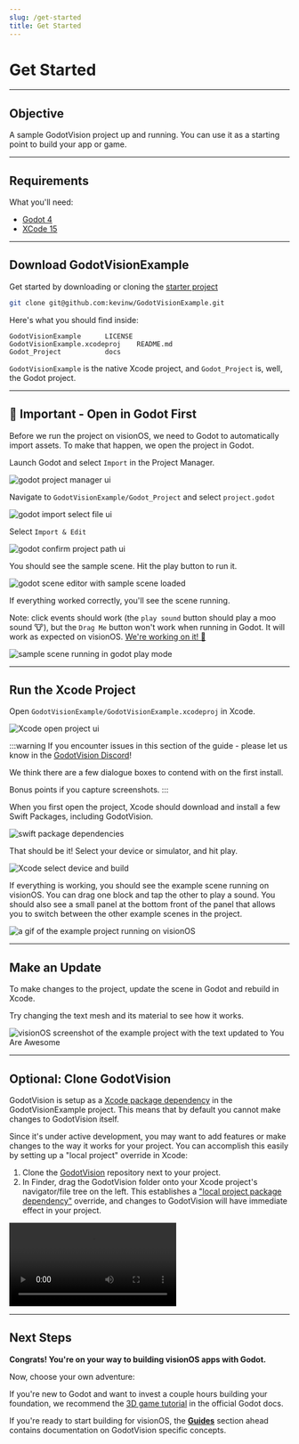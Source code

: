 ```yaml
---
slug: /get-started
title: Get Started
---
```


# Get Started

---

## Objective

A sample GodotVision project up and running. You can use it as a starting point to build your app or game.

---

## Requirements

What you'll need:

- [Godot 4](https://godotengine.org/download/macos/)
- [XCode 15](https://developer.apple.com/xcode/)

---

## Download GodotVisionExample

Get started by downloading or cloning the [starter project](https://github.com/kevinw/GodotVisionExample)

```bash
git clone git@github.com:kevinw/GodotVisionExample.git
```

Here's what you should find inside:

```
GodotVisionExample		LICENSE
GodotVisionExample.xcodeproj	README.md
Godot_Project			docs
```

`GodotVisionExample` is the native Xcode project, and `Godot_Project` is, well, the Godot project.

---

## 🚨 Important - Open in Godot First

Before we run the project on visionOS, we need to Godot to automatically import assets. To make that happen, we open the project in Godot.

Launch Godot and select `Import` in the Project Manager.

![godot project manager ui](/img/ss_1.png)

Navigate to `GodotVisionExample/Godot_Project` and select `project.godot`

![godot import select file ui](/img/ss_2.png)

Select `Import & Edit`

![godot confirm project path ui](/img/ss_3.png)

You should see the sample scene. Hit the play button to run it.

![godot scene editor with sample scene loaded](/img/ss_4.png)

If everything worked correctly, you'll see the scene running.

Note: click events should work (the `play sound` button should play a moo sound 🐮), but the `Drag Me` button won't work when running in Godot. It will work as expected on visionOS. [We're working on it! 🚧](https://github.com/kevinw/GodotVisionExample/issues/3)

![sample scene running in godot play mode](/img/ss_5.png)

---

## Run the Xcode Project

Open `GodotVisionExample/GodotVisionExample.xcodeproj` in Xcode.

![Xcode open project ui](/img/ss_6.png)

:::warning
If you encounter issues in this section of the guide - please let us know in the [GodotVision Discord](https://discord.gg/AWJvFKaeW8)!

We think there are a few dialogue boxes to contend with on the first install.

Bonus points if you capture screenshots.
:::

When you first open the project, Xcode should download and install a few Swift Packages, including GodotVision.

![swift package dependencies](/img/ss_7.png)

That should be it! Select your device or simulator, and hit play.

![Xcode select device and build](/img/ss_8.png)

If everything is working, you should see the example scene running on visionOS. You can drag one block and tap the other to play a sound. You should also see a small panel at the bottom front of the panel that allows you to switch between the other example scenes in the project.

![a gif of the example project running on visionOS](/img/example.gif)

---

## Make an Update

To make changes to the project, update the scene in Godot and rebuild in Xcode.

Try changing the text mesh and its material to see how it works.

![visionOS screenshot of the example project with the text updated to You Are Awesome](/img/ss_9.jpeg)

---

## Optional: Clone GodotVision

GodotVision is setup as a [Xcode package dependency](https://developer.apple.com/documentation/xcode/adding-package-dependencies-to-your-app) in the GodotVisionExample project. This means that by default you cannot make changes to GodotVision itself.

Since it's under active development, you may want to add features or make changes to the way it works for your project. You can accomplish this easily by setting up a "local project" override in Xcode:

1. Clone the [GodotVision](https://github.com/kevinw/GodotVision) repository next to your project.
2. In Finder, drag the GodotVision folder onto your Xcode project's navigator/file tree on the left. This establishes a ["local project package dependency"](https://developer.apple.com/documentation/xcode/editing-a-package-dependency-as-a-local-package) override, and changes to GodotVision will have immediate effect in your project.

<video controls>
  <source src="/img/local-override.mp4" type="video/mp4"></source>
</video>

---

## Next Steps

**Congrats! You're on your way to building visionOS apps with Godot.**

Now, choose your own adventure:

If you're new to Godot and want to invest a couple hours building your foundation, we recommend the [3D game tutorial](https://docs.godotengine.org/en/stable/getting_started/first_3d_game/index.html) in the official Godot docs.

If you're ready to start building for visionOS, the [**Guides**](/guides) section ahead contains documentation on GodotVision specific concepts.
